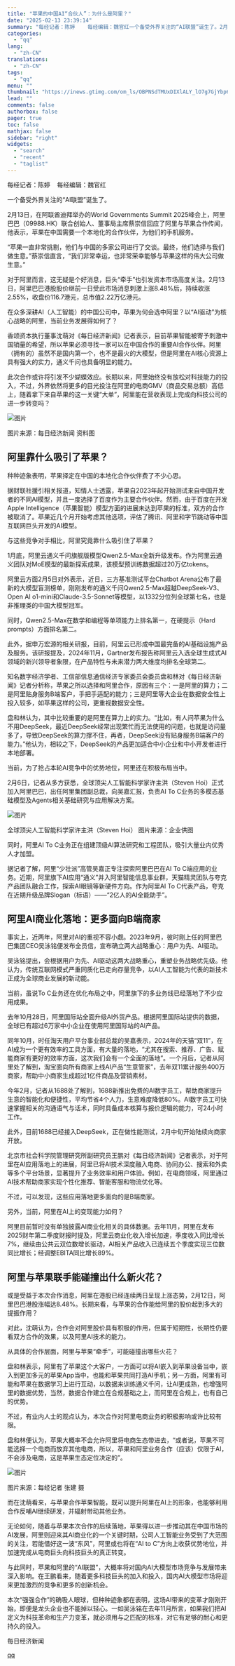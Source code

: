 ```yaml
---
title: "苹果的中国AI“合伙人”：为什么是阿里？"
date: "2025-02-13 23:39:14"
summary: "每经记者：陈婷    每经编辑：魏官红一个备受外界关注的“AI联盟”诞生了。2月13日，在阿联酋迪拜..."
categories:
  - "qq"
lang:
  - "zh-CN"
translations:
  - "zh-CN"
tags:
  - "qq"
menu: ""
thumbnail: "https://inews.gtimg.com/om_ls/OBPNSdTMUxDIXlALY_lO7g7GjYbp60fb82WJdHDclw8ooAA_640360/0"
lead: ""
comments: false
authorbox: false
pager: true
toc: false
mathjax: false
sidebar: "right"
widgets:
  - "search"
  - "recent"
  - "taglist"
---
```


每经记者：陈婷    每经编辑：魏官红

一个备受外界关注的“AI联盟”诞生了。

2月13日，在阿联酋迪拜举办的World Governments Summit 2025峰会上，阿里巴巴（09988.HK）联合创始人、董事局主席蔡崇信回应了阿里与苹果合作传闻，他表示，苹果在中国需要一个本地化的合作伙伴，为他们的手机服务。

“苹果一直非常挑剔，他们与中国的多家公司进行了交谈。最终，他们选择与我们做生意。”蔡崇信直言，“我们非常幸运，也非常荣幸能够与苹果这样的伟大公司做生意。”

对于阿里而言，这无疑是个好消息，巨头“牵手”也引发资本市场高度关注。2月13日，阿里巴巴港股股价继前一日受此市场消息刺激上涨8.48%后，持续收涨2.55%，收盘价116.7港元，总市值2.22万亿港元。

在众多深耕AI（人工智能）的中国公司中，苹果为何会选中阿里？以“AI驱动”为核心战略的阿里，当前业务发展得如何了？

香颂资本执行董事沈萌对《每日经济新闻》记者表示，目前苹果智能被寄予刺激中国销量的希望，所以苹果必须寻找一家可以在中国合作的重要AI合作伙伴。阿里（拥有的）虽然不是国内第一个，也不是最火的大模型，但是阿里在AI核心资源上具有强大的实力，通义千问也具备明显的能力。

此次合作或许将引发不少蝴蝶效应。长期以来，阿里始终没有放松对科技能力的投入，不过，外界依然将更多的目光投注在阿里的电商GMV（商品交易总额）高低上，随着拿下来自苹果的这一关键“大单”，阿里能在营收表现上完成向科技公司的进一步转变吗？

![图片](https://inews.gtimg.com/om_bt/OUPoDVEzOIyjaZTExt1Yw3hgyBIE70JjabRuzC3SU2N1EAA/1000)

图片来源：每日经济新闻 资料图

阿里靠什么吸引了苹果？
-----------

种种迹象表明，苹果择定在中国的本地化合作伙伴费了不少心思。

据财联社援引相关报道，知情人士透露，苹果自2023年起开始测试来自中国开发者的不同AI模型，并且一度选择了百度作为主要合作伙伴。然而，由于百度在开发Apple Intelligence（苹果智能）模型方面的进展未达到苹果的标准，双方的合作被取消了。苹果近几个月开始考虑其他选项，评估了腾讯、阿里和字节跳动等中国互联网巨头开发的AI模型。

与这些竞争对手相比，阿里究竟靠什么吸引住了苹果？

1月底，阿里云通义千问旗舰版模型Qwen2.5-Max全新升级发布。作为阿里云通义团队对MoE模型的最新探索成果，该模型预训练数据超过20万亿tokens。

阿里云方面2月5日对外表示，近日，三方基准测试平台Chatbot Arena公布了最新的大模型盲测榜单，刚刚发布的通义千问Qwen2.5-Max超越DeepSeek-V3、Open AI o1-mini和Claude-3.5-Sonnet等模型，以1332分位列全球第七名，也是非推理类的中国大模型冠军。

同时，Qwen2.5-Max在数学和编程等单项能力上排名第一，在硬提示（Hard prompts）方面排名第二。

此外，据申万宏源的相关研报，目前，阿里云已形成中国最完备的AI基础设施产品及服务。该研报提及，2024年11月，Gartner发布报告称阿里云入选全球生成式AI领域的新兴领导者象限，在产品特性与未来潜力两大维度均排名全球第二。

知名数字经济学者、工信部信息通信经济专家委员会委员盘和林对《每日经济新闻》记者分析称，苹果之所以选择和阿里合作，原因有三个：一是阿里的算力；二是阿里贴身服务B端客户，手把手适配的能力；三是阿里等大企业在数据安全性上投入较多，如苹果这样的公司，更重视数据安全性。

盘和林认为，其中比较重要的是阿里在算力上的实力。“比如，有人问苹果为什么不用DeepSeek，最近DeepSeek经常出现繁忙而无法使用的问题，也就是访问量多了，导致DeepSeek的算力撑不住，再者，DeepSeek没有贴身服务B端客户的能力。”他认为，相较之下，DeepSeek的产品更加适合中小企业和中小开发者进行本地部署。

当前，为了抢占本轮AI竞争中的优势地位，阿里还在积极布局当中。

2月6日，记者从多方获悉，全球顶尖人工智能科学家许主洪（Steven Hoi）正式加入阿里巴巴，出任阿里集团副总裁，向吴嘉汇报，负责AI To C业务的多模态基础模型及Agents相关基础研究与应用解决方案。

![图片](https://inews.gtimg.com/om_bt/OxqszoxF9duDZSViMSIvcndDr3FPahiYqDTW-ZJcwGqwgAA/641)

全球顶尖人工智能科学家许主洪（Steven Hoi） 图片来源：企业供图

同时，阿里AI To C业务正在组建顶级AI算法研究和工程团队，吸引大量业内优秀人才加盟。

据记者了解，阿里“少壮派”高管吴嘉正专注探索阿里巴巴在AI To C端应用的业务。近期，阿里旗下AI应用“通义”并入阿里智能信息事业群，天猫精灵团队与夸克产品团队融合工作，探索AI眼镜等新硬件方向。作为阿里AI To C代表产品，夸克在近期升级品牌Slogan（标语）——“2亿人的AI全能助手”。

阿里AI商业化落地：更多面向B端商家
------------------

事实上，近两年，阿里对AI的重视不容小觑。2023年9月，彼时刚上任的阿里巴巴集团CEO吴泳铭便发布全员信，宣布确立两大战略重心：用户为先、AI驱动。

吴泳铭提出，会根据用户为先、AI驱动这两大战略重心，重塑业务战略优先级。他认为，传统互联网模式严重同质化已走向存量竞争，以AI人工智能为代表的新技术正成为全球商业发展的新动能。

当前，虽说To C业务还在优化布局之中，阿里旗下的多业务线已经落地了不少应用成果。

去年10月28日，阿里国际站全面升级AI外贸产品。根据阿里国际站提供的数据，全球已有超过6万家中小企业在使用阿里国际站的AI产品。

同年10月，时任淘天用户平台事业部总裁的吴嘉表示，2024年的天猫“双11”，在AI成为一个更有效率的工具方面，有大量的落地，“尤其在搜索、推荐、广告、赋能商家有更好的效率方面，这次我们会有一个全面的落地”。一个月后，记者从阿里处了解到，淘宝面向所有商家上线AI产品“生意管家”，去年双11累计服务400万商家，帮助中小商家生成超过1亿件商品及营销素材。

今年2月，记者从1688处了解到，1688新推出免费的AI数字员工，帮助商家提升生意的智能化和便捷性，平均节省4个人力，生意难度降低80%。AI数字员工可快速掌握相关的沟通语气与话术，同时具备成本核算与报价逻辑的能力，可24小时工作。

此外，目前1688已经接入DeepSeek，正在做性能测试，2月中旬开始陆续向商家开放。

北京市社会科学院管理研究所副研究员王鹏对《每日经济新闻》记者表示，对于阿里在AI应用落地上的进展，阿里已将AI技术深度融入电商、协同办公、搜索和外卖等多个平台场景，显著提升了业务效率和用户体验。例如，在电商领域，阿里通过AI技术帮助商家实现个性化推荐、智能客服和物流优化等。

不过，可以发现，这些应用落地更多面向的是B端商家。

另外，当前，阿里在AI上的变现能力如何？

阿里目前暂时没有单独披露AI商业化相关的具体数据。去年11月，阿里在发布2025财年第二季度财报时提及，阿里云商业化收入增长加速，季度收入同比增长7%，继续由公共云双位数增长驱动，AI相关产品收入已连续五个季度实现三位数同比增长；经调整EBITA同比增长89%。

阿里与苹果联手能碰撞出什么新火花？
-----------------

或是受益于本次合作消息，阿里在港股已经连续两日呈现上涨态势，2月12日，阿里巴巴港股涨幅达8.48%。长期来看，与苹果的合作能给阿里的股价起到多大的提振作用？

对此，沈萌认为，合作会对阿里股价具有积极的作用，但属于短期性，长期性仍要看双方合作的效果，以及阿里AI技术的能力。

从具体的合作层面，阿里与苹果“牵手”，可能碰撞出哪些火花？

盘和林表示，阿里有了苹果这个大客户，一方面可以将AI嵌入到苹果设备当中，嵌入到更加多元的苹果App当中，也能和苹果共同打造AI手机；另一方面，阿里有可能和苹果在数据学习上进行互动，以数据来训练通义千问，让AI更成熟，也增强阿里的数据优势，当然，数据合作建立在合规基础之上，而阿里在合规上，也有自己的优势。

不过，有业内人士的观点认为，本次合作对阿里电商业务的积极影响或许比较有限。

盘和林便认为，苹果大概率不会允许阿里将电商生态带进去，“或者说，苹果不可能选择一个电商而放弃其他电商，所以，苹果和阿里业务合作（应该）仅限于AI，不会涉及电商，这是苹果生态定位决定的”。

![图片](https://inews.gtimg.com/om_bt/Oa1Z21OUf02owNFxa-l-xiPO0yuiooMa6z70reyUsLyroAA/1000)

图片来源：每经记者 张建 摄

而在沈萌看来，与苹果合作苹果智能，既可以提升阿里在AI上的形象，也能够利用合作反哺AI继续研发，并辐射带动其他业务。

无论如何，随着与苹果本次合作的后续落地，苹果得以进一步推动其在中国市场的AI发展，阿里则迎来其AI商业化的一个关键时期，公司人工智能业务受到了大范围的关注，若能借好这一波“东风”，阿里或也将在“AI to C”方向上收获优势地位，并加速完成从电商巨头向科技巨头的真正转变。

与此同时，苹果和阿里的“AI联盟”，大概率将对国内AI大模型市场竞争与发展带来深入影响。在王鹏看来，随着更多科技巨头的加入和投入，国内AI大模型市场将迎来更加激烈的竞争和更多的创新机会。

本次“强强合作”的确吸人眼球，但种种迹象都在表明，这场AI带来的变革才刚刚开始，即便是龙头企业也不能掉以轻心。一如吴泳铭在去年11月所言，如果我们把AI定义为科技革命和生产力变革，就必须用与之匹配的标准，对它有足够的耐心和更持久的投入。

  

每日经济新闻

[qq](https://new.qq.com/rain/a/20250213A098TG00)
